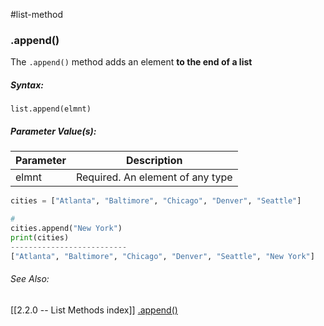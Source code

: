 #list-method 
### .append()
The `.append()` method adds an element **to the end of a list**

##### Syntax:
`list.append(elmnt)`

##### Parameter Value(s):
| Parameter | Description                      |
| --------- | -------------------------------- |
| elmnt     | Required. An element of any type | 

```py
cities = ["Atlanta", "Baltimore", "Chicago", "Denver", "Seattle"]

#
cities.append("New York")
print(cities)
--------------------------
["Atlanta", "Baltimore", "Chicago", "Denver", "Seattle", "New York"]
```


###### See Also:
[[2.2.0 -- List Methods index]]
[.append()](https://www.w3schools.com/python/ref_list_append.asp)